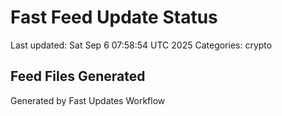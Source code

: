 # Fast Feed Update Status
Last updated: Sat Sep  6 07:58:54 UTC 2025
Categories: crypto

## Feed Files Generated

Generated by Fast Updates Workflow

